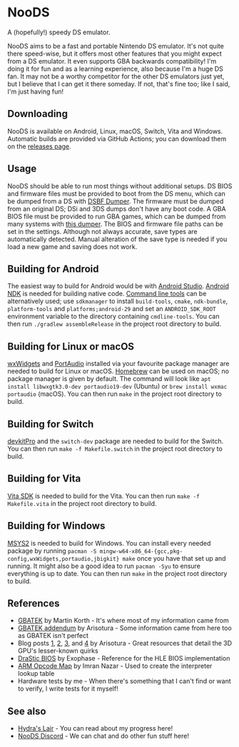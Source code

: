 # NooDS
A (hopefully!) speedy DS emulator.

NooDS aims to be a fast and portable Nintendo DS emulator. It's not quite there speed-wise, but it offers most other features that you might expect from a DS emulator. It even supports GBA backwards compatibility! I'm doing it for fun and as a learning experience, also because I'm a huge DS fan. It may not be a worthy competitor for the other DS emulators just yet, but I believe that I can get it there someday. If not, that's fine too; like I said, I'm just having fun!

## Downloading
NooDS is available on Android, Linux, macOS, Switch, Vita and Windows. Automatic builds are provided via GitHub Actions; you can download them on the [releases page](https://github.com/Hydr8gon/NooDS/releases).

## Usage
NooDS should be able to run most things without additional setups. DS BIOS and firmware files must be provided to boot from the DS menu, which can be dumped from a DS with [DSBF Dumper](https://archive.org/details/dsbf-dumper). The firmware must be dumped from an original DS; DSi and 3DS dumps don't have any boot code. A GBA BIOS file must be provided to run GBA games, which can be dumped from many systems with [this dumper](https://github.com/mgba-emu/bios-dump). The BIOS and firmware file paths can be set in the settings. Although not always accurate, save types are automatically detected. Manual alteration of the save type is needed if you load a new game and saving does not work.

## Building for Android
The easiest way to build for Android would be with [Android Studio](https://developer.android.com/studio). [Android NDK](https://developer.android.com/studio/projects/install-ndk) is needed for building native code. [Command line tools](https://developer.android.com/studio#command-tools) can be alternatively used; use `sdkmanager` to install `build-tools`, `cmake`, `ndk-bundle`, `platform-tools` and `platforms;android-29` and set an `ANDROID_SDK_ROOT` environment variable to the directory containing `cmdline-tools`. You can then run `./gradlew assembleRelease` in the project root directory to build.

## Building for Linux or macOS
[wxWidgets](https://www.wxwidgets.org) and [PortAudio](https://www.portaudio.com) installed via your favourite package manager are needed to build for Linux or macOS. [Homebrew](https://brew.sh) can be used on macOS; no package manager is given by default. The command will look like `apt install libwxgtk3.0-dev portaudio19-dev` (Ubuntu) or `brew install wxmac portaudio` (macOS). You can then run `make` in the project root directory to build.

## Building for Switch
[devkitPro](https://devkitpro.org/wiki/Getting_Started) and the `switch-dev` package are needed to build for the Switch. You can then run `make -f Makefile.switch` in the project root directory to build.

## Building for Vita
[Vita SDK](https://vitasdk.org) is needed to build for the Vita. You can then run `make -f Makefile.vita` in the project root directory to build.

## Building for Windows
[MSYS2](https://www.msys2.org) is needed to build for Windows. You can install every needed package by running `pacman -S mingw-w64-x86_64-{gcc,pkg-config,wxWidgets,portaudio,jbigkit} make` once you have that set up and running. It might also be a good idea to run `pacman -Syu` to ensure everything is 
up to date. You can then run `make` in the project root directory to build.

## References
* [GBATEK](https://problemkaputt.de/gbatek.htm) by Martin Korth - It's where most of my information came from
* [GBATEK addendum](https://melonds.kuribo64.net/board/thread.php?id=13) by Arisotura - Some information came from here too as GBATEK isn't perfect
* Blog posts [1](https://melonds.kuribo64.net/comments.php?id=85), [2](https://melonds.kuribo64.net/comments.php?id=56), [3](https://melonds.kuribo64.net/comments.php?id=32), and [4](https://melonds.kuribo64.net/comments.php?id=27) by Arisotura - Great resources that detail the 3D GPU's lesser-known quirks
* [DraStic BIOS](https://drive.google.com/file/d/1dl6xgOXc892r43RzkIJKI6nikYIipzoN/view) by Exophase - Reference for the HLE BIOS implementation
* [ARM Opcode Map](https://imrannazar.com/ARM-Opcode-Map) by Imran Nazar - Used to create the interpreter lookup table
* Hardware tests by me - When there's something that I can't find or want to verify, I write tests for it myself!

## See also
* [Hydra's Lair](https://hydr8gon.github.io) - You can read about my progress here!
* [NooDS Discord](https://discord.gg/JbNz7y4) - We can chat and do other fun stuff here!
